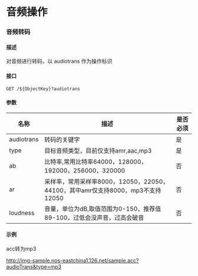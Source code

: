 # 音频操作

### **音频转码**

#### **描述**
对音频进行转码，以 audiotrans 作为操作标识

#### **接口**

    GET /${ObjectKey}?audiotrans

#### **参数**
|  **名称**  |	                              **描述**                              	|**是否必须**|
|------------|--------------------------------------------------------------------------|------------|
|audiotrans	 |转码的关键字	|是|
|type|	目标音频类型，目前仅支持amr,aac,mp3	|是|
|ab|	比特率,常用比特率64000，128000，192000，256000，320000	|否|
|ar|	采样率，常用采样率8000，12050，22050，44100，其中amr仅支持8000，mp3不支持12050|	否|
|loudness|	音量，单位为dB,取值范围为0-150，推荐值89-100，过低会没声音，过高会破音	|否|
#### **示例**
acc转为mp3

http://img-sample.nos-eastchina1.126.net/sample.acc?audioTrans&type=mp3